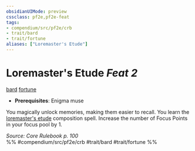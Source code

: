 ```yaml
---
obsidianUIMode: preview
cssclass: pf2e,pf2e-feat
tags:
- compendium/src/pf2e/crb
- trait/bard
- trait/fortune
aliases: ["Loremaster's Etude"]
---
```

# Loremaster's Etude  *Feat 2*  
[bard](rules/traits/bard.md "Bard Class Trait")  [fortune](rules/traits/fortune.md "Fortune Effect Trait")  

- **Prerequisites**: Enigma muse

You magically unlock memories, making them easier to recall. You learn the [loremaster's etude](compendium/spells/loremasters-etude.md) composition spell. Increase the number of Focus Points in your focus pool by 1.

*Source: Core Rulebook p. 100*  
%% #compendium/src/pf2e/crb #trait/bard #trait/fortune %%